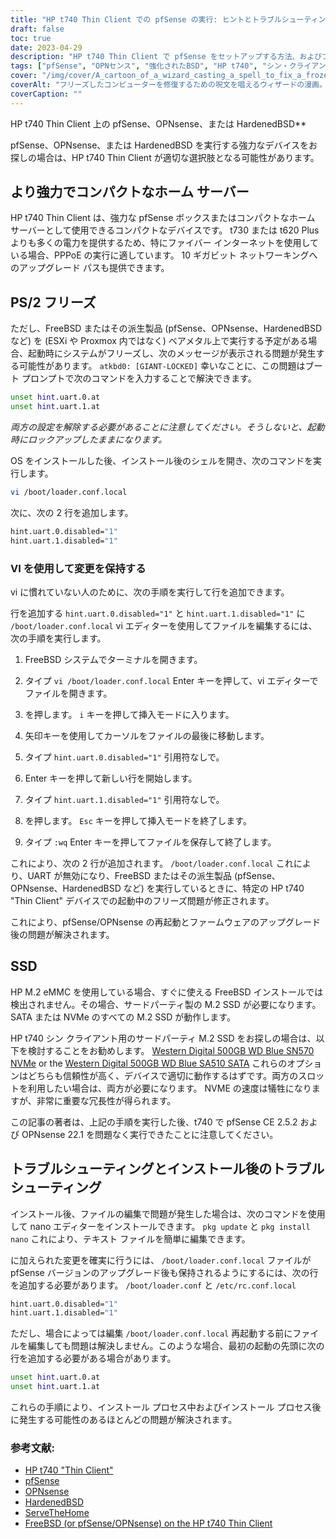 ```yaml
---
title: "HP t740 Thin Client での pfSense の実行: ヒントとトラブルシューティング ガイド"
draft: false
toc: true
date: 2023-04-29
description: "HP t740 Thin Client で pfSense をセットアップする方法、およびフリーズや SSD 検出の問題などの潜在的な問題のトラブルシューティング方法を学びます。"
tags: ["pfSense", "OPNセンス", "強化されたBSD", "HP t740", "シン・クライアント", "ホームサーバー", "PPPoE", "FreeBSD", "ブートプロンプト", "loader.conf.local", "ナノエディター", "SSDの検出", "M.2 SSD", "ウエスタンデジタル", "トラブルシューティング", "インストール後", "UART", "ESXi", "プロクスモックス"]
cover: "/img/cover/A_cartoon_of_a_wizard_casting_a_spell_to_fix_a_frozen_computer.png"
coverAlt: "フリーズしたコンピューターを修復するための呪文を唱えるウィザードの漫画。「問題が解決しました」という吹き出しが表示されます。"
coverCaption: ""
---
```

 HP t740 Thin Client 上の pfSense、OPNsense、または HardenedBSD**

pfSense、OPNsense、または HardenedBSD を実行する強力なデバイスをお探しの場合は、HP t740 Thin Client が適切な選択肢となる可能性があります。

## より強力でコンパクトなホーム サーバー

HP t740 Thin Client は、強力な pfSense ボックスまたはコンパクトなホーム サーバーとして使用できるコンパクトなデバイスです。 t730 または t620 Plus よりも多くの電力を提供するため、特にファイバー インターネットを使用している場合、PPPoE の実行に適しています。 10 ギガビット ネットワーキングへのアップグレード パスも提供できます。

## PS/2 フリーズ

ただし、FreeBSD またはその派生製品 (pfSense、OPNsense、HardenedBSD など) を (ESXi や Proxmox 内ではなく) ベアメタル上で実行する予定がある場合、起動時にシステムがフリーズし、次のメッセージが表示される問題が発生する可能性があります。 `atkbd0: [GIANT-LOCKED]` 幸いなことに、この問題はブート プロンプトで次のコマンドを入力することで解決できます。

```bash
unset hint.uart.0.at
unset hint.uart.1.at
```

*両方の設定を解除する必要があることに注意してください。そうしないと、起動時にロックアップしたままになります。*

OS をインストールした後、インストール後のシェルを開き、次のコマンドを実行します。

```bash
vi /boot/loader.conf.local
```
次に、次の 2 行を追加します。
```bash
hint.uart.0.disabled="1"
hint.uart.1.disabled="1"
```

### VI を使用して変更を保持する
vi に慣れていない人のために、次の手順を実行して行を追加できます。

行を追加する `hint.uart.0.disabled="1"` と `hint.uart.1.disabled="1"` に `/boot/loader.conf.local` vi エディターを使用してファイルを編集するには、次の手順を実行します。

1. FreeBSD システムでターミナルを開きます。

2. タイプ `vi /boot/loader.conf.local` Enter キーを押して、vi エディターでファイルを開きます。

3. を押します。 `i` キーを押して挿入モードに入ります。

4. 矢印キーを使用してカーソルをファイルの最後に移動します。

5. タイプ `hint.uart.0.disabled="1"` 引用符なしで。

6. Enter キーを押して新しい行を開始します。

7. タイプ `hint.uart.1.disabled="1"` 引用符なしで。

8. を押します。 `Esc` キーを押して挿入モードを終了します。

9. タイプ `:wq` Enter キーを押してファイルを保存して終了します。

これにより、次の 2 行が追加されます。 `/boot/loader.conf.local` これにより、UART が無効になり、FreeBSD またはその派生製品 (pfSense、OPNsense、HardenedBSD など) を実行しているときに、特定の HP t740 "Thin Client" デバイスでの起動中のフリーズ問題が修正されます。

これにより、pfSense/OPNsense の再起動とファームウェアのアップグレード後の問題が解決されます。

## SSD

HP M.2 eMMC を使用している場合、すぐに使える FreeBSD インストールでは検出されません。その場合、サードパーティ製の M.2 SSD が必要になります。 SATA または NVMe のすべての M.2 SSD が動作します。

HP t740 シン クライアント用のサードパーティ M.2 SSD をお探しの場合は、以下を検討することをお勧めします。 [Western Digital 500GB WD Blue SN570 NVMe](https://amzn.to/44bFCBk) or the [Western Digital 500GB WD Blue SA510 SATA](https://amzn.to/3AEbd0V) これらのオプションはどちらも信頼性が高く、デバイスで適切に動作するはずです。両方のスロットを利用したい場合は、両方が必要になります。 NVME の速度は犠牲になりますが、非常に重要な冗長性が得られます。

この記事の著者は、上記の手順を実行した後、t740 で pfSense CE 2.5.2 および OPNsense 22.1 を問題なく実行できたことに注意してください。

## トラブルシューティングとインストール後のトラブルシューティング

インストール後、ファイルの編集で問題が発生した場合は、次のコマンドを使用して nano エディターをインストールできます。 `pkg update` と `pkg install nano` これにより、テキスト ファイルを簡単に編集できます。

に加えられた変更を確実に行うには、 `/boot/loader.conf.local` ファイルが pfSense バージョンのアップグレード後も保持されるようにするには、次の行を追加する必要があります。 `/boot/loader.conf` と `/etc/rc.conf.local` 
```bash
hint.uart.0.disabled="1"
hint.uart.1.disabled="1"
```

ただし、場合によっては編集 `/boot/loader.conf.local` 再起動する前にファイルを編集しても問題は解決しません。このような場合、最初の起動の先頭に次の行を追加する必要がある場合があります。

```bash
unset hint.uart.0.at
unset hint.uart.1.at
```

これらの手順により、インストール プロセス中およびインストール プロセス後に発生する可能性のあるほとんどの問題が解決されます。

### 参考文献:
- [HP t740 "Thin Client"](https://www8.hp.com/us/en/thin-clients/t740.html)
- [pfSense](https://www.pfsense.org/)
- [OPNsense](https://opnsense.org/)
- [HardenedBSD](https://hardenedbsd.org/)
- [ServeTheHome](https://www.servethehome.com/hp-t740-thin-client-review/)
- [FreeBSD (or pfSense/OPNsense) on the HP t740 Thin Client](https://www.neelc.org/posts/hp-t740-freebsd/)